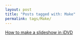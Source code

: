 ```yaml
---
layout: post
title: "Posts tagged with: Make"
permalink: tags/Make/
---
```

[How to make a slideshow in iDVD](/2011/08/how-to-make-slideshow-in-idvd)
